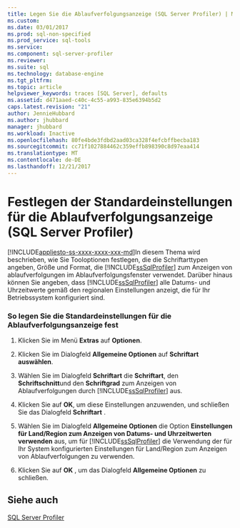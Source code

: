 ```yaml
---
title: Legen Sie die Ablaufverfolgungsanzeige (SQL Server Profiler) | Microsoft Docs
ms.custom: 
ms.date: 03/01/2017
ms.prod: sql-non-specified
ms.prod_service: sql-tools
ms.service: 
ms.component: sql-server-profiler
ms.reviewer: 
ms.suite: sql
ms.technology: database-engine
ms.tgt_pltfrm: 
ms.topic: article
helpviewer_keywords: traces [SQL Server], defaults
ms.assetid: d471aaed-c40c-4c55-a993-835e6394b5d2
caps.latest.revision: "21"
author: JennieHubbard
ms.author: jhubbard
manager: jhubbard
ms.workload: Inactive
ms.openlocfilehash: 80fe4bde3fdbd2aad03ca328f4efcbffbecba183
ms.sourcegitcommit: cc71f1027884462c359effb898390c8d97eaa414
ms.translationtype: MT
ms.contentlocale: de-DE
ms.lasthandoff: 12/21/2017
---
```

# <a name="set-trace-display-defaults-sql-server-profiler"></a>Festlegen der Standardeinstellungen für die Ablaufverfolgungsanzeige (SQL Server Profiler)
[!INCLUDE[appliesto-ss-xxxx-xxxx-xxx-md](../../includes/appliesto-ss-xxxx-xxxx-xxx-md.md)]In diesem Thema wird beschrieben, wie Sie Tooloptionen festlegen, die die Schriftarttypen angeben, Größe und Format, die [!INCLUDE[ssSqlProfiler](../../includes/sssqlprofiler-md.md)] zum Anzeigen von ablaufverfolgungen im Ablaufverfolgungsfenster verwendet. Darüber hinaus können Sie angeben, dass [!INCLUDE[ssSqlProfiler](../../includes/sssqlprofiler-md.md)] alle Datums- und Uhrzeitwerte gemäß den regionalen Einstellungen anzeigt, die für Ihr Betriebssystem konfiguriert sind.  
  
### <a name="to-set-trace-display-defaults"></a>So legen Sie die Standardeinstellungen für die Ablaufverfolgungsanzeige fest  
  
1.  Klicken Sie im Menü **Extras** auf **Optionen**.  
  
2.  Klicken Sie im Dialogfeld **Allgemeine Optionen** auf **Schriftart auswählen**.  
  
3.  Wählen Sie im Dialogfeld **Schriftart** die **Schriftart**, den **Schriftschnitt**und den **Schriftgrad** zum Anzeigen von Ablaufverfolgungen durch [!INCLUDE[ssSqlProfiler](../../includes/sssqlprofiler-md.md)] aus.  
  
4.  Klicken Sie auf **OK**, um diese Einstellungen anzuwenden, und schließen Sie das Dialogfeld **Schriftart** .  
  
5.  Wählen Sie im Dialogfeld **Allgemeine Optionen** die Option **Einstellungen für Land/Region zum Anzeigen von Datums- und Uhrzeitwerten verwenden** aus, um für [!INCLUDE[ssSqlProfiler](../../includes/sssqlprofiler-md.md)] die Verwendung der für Ihr System konfigurierten Einstellungen für Land/Region zum Anzeigen von Ablaufverfolgungen zu verwenden.  
  
6.  Klicken Sie auf **OK** , um das Dialogfeld **Allgemeine Optionen** zu schließen.  
  
## <a name="see-also"></a>Siehe auch  
 [SQL Server Profiler](../../tools/sql-server-profiler/sql-server-profiler.md)  
  
  
